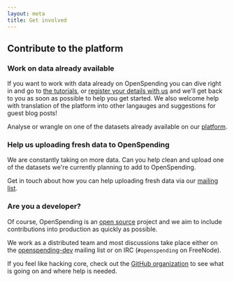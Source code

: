 ```yaml
---
layout: meta
title: Get involved
---
```


## Contribute to the platform


### Work on data already available
If you want to work with data already on OpenSpending you can dive right in and go to [the tutorials](http://openspending.org/help/index.html), or [register your details with us](https://docs.google.com/spreadsheet/viewform?formkey=dENlX1RvOGFNeURBSDRkc2pVMjZvR0E6MA#gid=0) and we'll get back to you as soon as possible to help you get started. We also welcome help with translation of the platform into other langauges and suggestions for guest blog posts!

Analyse or wrangle on one of the datasets already available on our [platform](http://openspending.org/datasets). 

### Help us uploading fresh data to OpenSpending
We are constantly taking on more data. Can you help clean and upload one of the datasets we're currently planning to add to OpenSpending. 

Get in touch about how you can help uploading fresh data via our [mailing list](http://lists.okfn.org/mailman/listinfo/openspending). 

### Are you a developer?
Of course, OpenSpending is an [open source](http://www.gnu.org/licenses/agpl.html) 
project and we aim to include contributions into production as quickly 
as possible. 

We work as a distributed team and most discussions take place either on the
[openspending-dev](http://lists.okfn.org/mailman/listinfo/openspending-dev)
mailing list or on IRC (``#openspending`` on FreeNode).

If you feel like hacking core, check out the [GitHub organization](https://github.com/openspending) to see what is going on and where help is needed.

